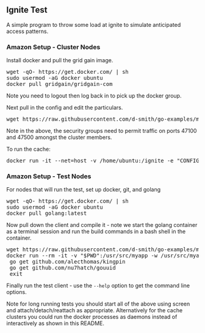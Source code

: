 ## Ignite Test

A simple program to throw some load at ignite to simulate anticipated access patterns.

### Amazon Setup - Cluster Nodes

Install docker and pull the grid gain image.

<pre>
wget -qO- https://get.docker.com/ | sh
sudo usermod -aG docker ubuntu
docker pull gridgain/gridgain-com
</pre>

Note you need to logout then log back in to pick up the docker group.

Next pull in the config and edit the particulars.

<pre>
wget https://raw.githubusercontent.com/d-smith/go-examples/master/ignite-test/aws-cache-config.xml
</pre>

Note in the above, the security groups need to permit traffic on ports 47100 and 47500 amongst the
cluster members.

To run the cache:

<pre>
docker run -it --net=host -v /home/ubuntu:/ignite -e "CONFIG_URI=file:///ignite/aws-cache-config.xml" -e "OPTION_LIBS=ignite-rest-http"  -p 8080:8080 -e "IGNITE_QUIET=false" gridgain/gridgain-com
</pre>

### Amazon Setup - Test Nodes

For nodes that will run the test, set up docker, git, and golang

<pre>
wget -qO- https://get.docker.com/ | sh
sudo usermod -aG docker ubuntu
docker pull golang:latest
</pre>

Now pull down the client and compile it - note we start the golang container as a terminal session and
run the build commands in a bash shell in the container.

<pre>
wget https://raw.githubusercontent.com/d-smith/go-examples/master/ignite-test/ignition.go
docker run --rm -it -v "$PWD":/usr/src/myapp -w /usr/src/myapp golang:1.6 bash
 go get github.com/alecthomas/kingpin
 go get github.com/nu7hatch/gouuid
 exit
</pre>

Finally run the test client - use the `--help` option to get the command line options.

Note for long running tests you should start all of the above using screen and attach/detach/reattach as appropriate.
Alternatively for the cache clusters you could run the docker processes as daemons instead of interactively as shown
in this README.


